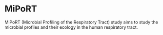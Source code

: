 # MiPoRT
MiPoRT (Microbial Profiling of the Respiratory Tract) study aims to study the microbial profiles and their ecology in the human respiratory tract. 

